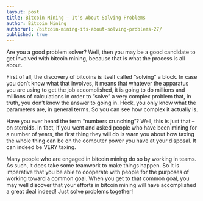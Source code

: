```yaml
---
layout: post
title: Bitcoin Mining – It’s About Solving Problems
author: Bitcoin Mining
authorurl: /bitcoin-mining-its-about-solving-problems-27/
published: true
---
```


Are you a good problem solver? Well, then you may be a good candidate to get involved with bitcoin mining, because that is what the process is all about.

First of all, the discovery of bitcoins is itself called “solving” a block. In case you don’t know what that involves, it means that whatever the apparatus you are using to get the job accomplished, it is going to do millions and millions of calculations in order to “solve” a very complex problem that, in truth, you don’t know the answer to going in. Heck, you only know what the parameters are, in general terms. So you can see how complex it actually is.

Have you ever heard the term “numbers crunching”? Well, this is just that – on steroids. In fact, if you went and asked people who have been mining for a number of years, the first thing they will do is warn you about how taxing the whole thing can be on the computer power you have at your disposal. It can indeed be VERY taxing.

Many people who are engaged in bitcoin mining do so by working in teams. As such, it does take some teamwork to make things happen. So it is imperative that you be able to cooperate with people for the purposes of working toward a common goal. When you get to that common goal, you may well discover that your efforts in bitcoin mining will have accomplished a great deal indeed! Just solve problems together!